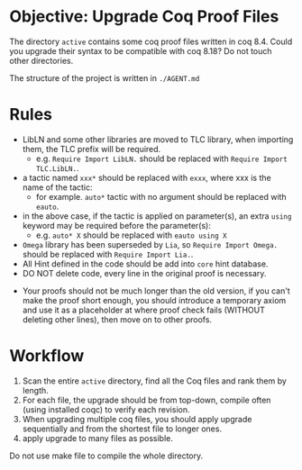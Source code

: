 # Objective: Upgrade Coq Proof Files

The directory `active` contains some coq proof files written in coq 8.4. Could you upgrade their syntax to be compatible with coq 8.18? Do not touch other directories.

The structure of the project is written in `./AGENT.md`

# Rules

- LibLN and some other libraries are moved to TLC library, when importing them, the TLC prefix will be required.
  - e.g. `Require Import LibLN.` should be replaced with `Require Import TLC.LibLN.`.
- a tactic named `xxx*` should be replaced with `exxx`, where xxx is the name of the tactic:
  - for example. `auto*` tactic with no argument should be replaced with `eauto`.
- in the above case, if the tactic is applied on parameter(s), an extra `using` keyword may be required before the parameter(s):
  - e.g. `auto* X` should be replaced with `eauto using X`
- `Omega` library has been superseded by `Lia`, so `Require Import Omega.` should be replaced with `Require Import Lia.`.
- All Hint defined in the code should be add into `core` hint database.
- DO NOT delete code, every line in the original proof is necessary.
<!-- - Your proofs should not be much longer than the old version, if you can't make the proof short enough, you should insert an `admit` where proof check fails (but do not delete other part of the proof), and move to the next one. -->
- Your proofs should not be much longer than the old version, if you can't make the proof short enough, you should introduce a temporary axiom and use it as a placeholder at where proof check fails (WITHOUT deleting other lines), then move on to other proofs.

# Workflow

1. Scan the entire `active` directory, find all the Coq files and rank them by length.
2. For each file, the upgrade should be from top-down, compile often (using installed coqc) to verify each revision.
3. When upgrading multiple coq files, you should apply upgrade sequentially and from the shortest file to longer ones.
4. apply upgrade to many files as possible.

Do not use make file to compile the whole directory.
